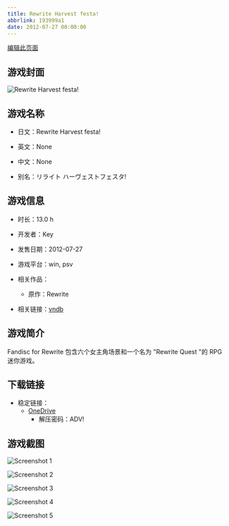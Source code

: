 ```yaml
---
title: Rewrite Harvest festa!
abbrlink: 193999a1
date: 2012-07-27 00:00:00
---
```

[编辑此页面](https://github.com/ACG-3/ADV3-source/blob/main/source/_posts/games/Rewrite%20Harvest%20festa%21.md)

## 游戏封面

![Rewrite Harvest festa!](https://pan.timero.xyz/onedrive/img_lib_001/Rewrite%20Harvest%20festa%21_cover.avif)


## 游戏名称

- 日文：Rewrite Harvest festa!
- 英文：None
- 中文：None

- 别名：リライト ハーヴェストフェスタ!


## 游戏信息

- 时长：13.0 h
- 开发者：Key
- 发售日期：2012-07-27
- 游戏平台：win, psv
- 相关作品：
   - 原作：Rewrite

- 相关链接：[vndb](https://vndb.org/v8020)


## 游戏简介

Fandisc for Rewrite 包含六个女主角场景和一个名为 "Rewrite Quest "的 RPG 迷你游戏。


## 下载链接

- 稳定链接：
    - [OneDrive](https://pan.timero.xyz/onedrive/adv_lib_001/Rewrite%20Harvest%20festa%21)
        - 解压密码：ADV!



## 游戏截图


![Screenshot 1](https://pan.timero.xyz/onedrive/img_lib_001/Rewrite%20Harvest%20festa%21_Screenshot_1.avif)

![Screenshot 2](https://pan.timero.xyz/onedrive/img_lib_001/Rewrite%20Harvest%20festa%21_Screenshot_2.avif)

![Screenshot 3](https://pan.timero.xyz/onedrive/img_lib_001/Rewrite%20Harvest%20festa%21_Screenshot_3.avif)

![Screenshot 4](https://pan.timero.xyz/onedrive/img_lib_001/Rewrite%20Harvest%20festa%21_Screenshot_4.avif)

![Screenshot 5](https://pan.timero.xyz/onedrive/img_lib_001/Rewrite%20Harvest%20festa%21_Screenshot_5.avif)

